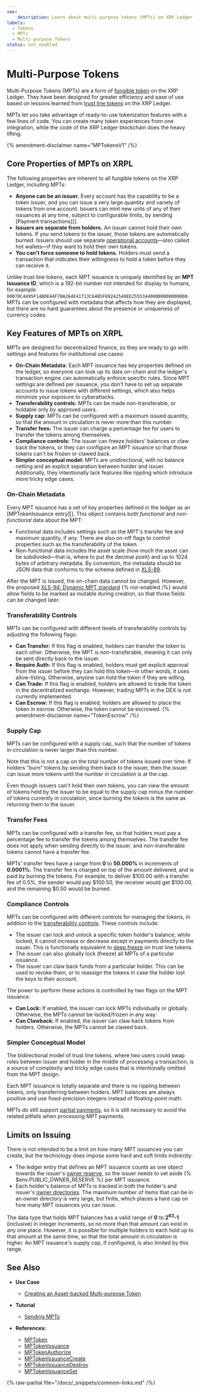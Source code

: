 ```yaml
---
seo:
    description: Learn about multi-purpose tokens (MPTs) on XRP Ledger. MPTs are a flexible way to issue fungible tokens with built-in metadata, compliance, and transfer controls. 
labels:
  - Tokens
  - MPTs
  - Multi-purpose Tokens
status: not_enabled
---
```

# Multi-Purpose Tokens

Multi-Purpose Tokens (MPTs) are a form of [fungible token](./index.md) on the XRP Ledger. They have been designed for greater efficiency and ease of use based on lessons learned from [trust line tokens](./trust-line-tokens.md) on the XRP Ledger.

MPTs let you take advantage of ready-to-use tokenization features with a few lines of code. You can create many token experiences from one integration, while the code of the XRP Ledger blockchain does the heavy lifting.

{% amendment-disclaimer name="MPTokensV1" /%}

## Core Properties of MPTs on XRPL

The following properties are inherent to all fungible tokens on the XRP Ledger, including MPTs:

- **Anyone can be an issuer.** Every account has the capability to be a token issuer, and you can issue a very large quantity and variety of tokens from one account. Issuers can mint new units of any of their issuances at any time, subject to configurable limits, by sending [Payment transactions][].
- **Issuers are separate from holders.** An issuer cannot hold their own tokens. If you send tokens to the issuer, those tokens are automatically burned. Issuers should use separate [operational accounts](../../accounts/account-types.md)—also called hot wallets—if they want to hold their own tokens.
- **You can't force someone to hold tokens.** Holders must send a transaction that indicates their willingness to hold a token before they can receive it.

Unlike trust line tokens, each MPT issuance is uniquely identified by an **MPT Issuance ID**, which is a 192-bit number not intended for display to humans, for example `00070C4495F14B0E44F78A264E41713C64B5F89242540EE255534400000000000000`. MPTs can be configured with metadata that affects how they are displayed, but there are no hard guarantees about the presence or uniqueness of currency codes.

## Key Features of MPTs on XRPL

MPTs are designed for decentralized finance, so they are ready to go with settings and features for institutional use cases:

- **On-Chain Metadata:** Each MPT issuance has key properties defined on the ledger, so everyone can look up its data on-chain and the ledger's transaction engine can automatically enforce specific rules. Since MPT settings are defined per issuance, you don't have to set up separate accounts to issue tokens with different settings, which also helps minimize your exposure to cyberattacks.
- **Transferability controls:** MPTs can be made non-transferable, or holdable only by approved users.
- **Supply cap:** MPTs can be configured with a maximum issued quantity, so that the amount in circulation is never more than this number.
- **Transfer fees:** The issuer can charge a percentage fee for users to transfer the tokens among themselves.
- **Compliance controls:** The issuer can freeze holders' balances or claw back the tokens, or they can configure an MPT issuance so that those tokens can't be frozen or clawed back.
- **Simpler conceptual model:** MPTs are unidirectional, with no balance netting and an explicit separation between holder and issuer. Additionally, they intentionally lack features like rippling which introduce more tricky edge cases.

### On-Chain Metadata

Every MPT issuance has a set of key properties defined in the ledger as an [MPTokenIssuance entry][]. This object contains both _functional_ and _non-functional_ data about the MPT:

- Functional data includes settings such as the MPT's transfer fee and maximum quantity, if any. There are also on-off flags to control properties such as the transferability of the token.
- Non-functional data includes the asset scale (how much the asset can be subdivided—that is, where to put the decimal point) and up to 1024 bytes of arbitrary metadata. By convention, the metadata should be JSON data that conforms to the schema defined in [XLS-89](https://github.com/XRPLF/XRPL-Standards/tree/master/XLS-0089-multi-purpose-token-metadata-schema).

After the MPT is issued, the on-chain data cannot be changed. However, the proposed [XLS-94: Dynamic MPT standard](https://github.com/XRPLF/XRPL-Standards/tree/master/XLS-0094-dynamic-MPT) {% not-enabled /%} would allow fields to be marked as mutable during creation, so that those fields can be changed later.

### Transferability Controls

MPTs can be configured with different levels of transferability controls by adjusting the following flags:

- **Can Transfer:** If this flag is enabled, holders can transfer the token to each other. Otherwise, the MPT is non-transferable, meaning it can only be sent directly back to the issuer.
- **Require Auth:** If this flag is enabled, holders must get explicit approval from the issuer before they can hold this token—in other words, it uses allow-listing. Otherwise, anyone can hold the token if they are willing.
- **Can Trade:** If this flag is enabled, holders are allowed to trade the token in the decentralized exchange. However, trading MPTs in the DEX is not currently implemented.
- **Can Escrow:** If this flag is enabled, holders are allowed to place the token in escrow. Otherwise, the token cannot be escrowed. {% amendment-disclaimer name="TokenEscrow" /%}

### Supply Cap

MPTs can be configured with a supply cap, such that the number of tokens in circulation is never larger than this number.

Note that this is not a cap on the total number of tokens issued over time. If holders "burn" tokens by sending them back to the issuer, then the issuer can issue more tokens until the number in circulation is at the cap.

Even though issuers can't hold their own tokens, you can view the amount of tokens held by the issuer to be equal to the supply cap minus the number of tokens currently in circulation, since burning the tokens is the same as returning them to the issuer.

### Transfer Fees

MPTs can be configured with a transfer fee, so that holders must pay a percentage fee to transfer the tokens among themselves. The transfer fee does not apply when sending directly to the issuer, and non-transferable tokens cannot have a transfer fee.

MPTs' transfer fees have a range from **0** to **50.000%** in increments of **0.0001%**. The transfer fee is charged on top of the amount delivered, and is paid by burning the tokens. For example, to deliver $100.00 with a transfer fee of 0.5%, the sender would pay $100.50, the receiver would get $100.00, and the remaining $0.50 would be burned.

### Compliance Controls

MPTs can be configured with different controls for managing the tokens, in addition to the [transferability controls](#transferability-controls). These controls include:

- The issuer can lock and unlock a specific token holder's balance; while locked, it cannot increase or decrease except in payments directly to the issuer. This is functionally equivalent to [deep freeze](./deep-freeze.md) on trust line tokens.
- The issuer can also globally lock (freeze) all MPTs of a particular issuance.
- The issuer can claw back funds from a particular holder. This can be used to revoke them, or to reassign the tokens in case the holder lost the keys to their account.

The power to perform these actions is controlled by two flags on the MPT issuance:

- **Can Lock:** If enabled, the issuer can lock MPTs individually or globally. Otherwise, the MPTs cannot be locked/frozen in any way.
- **Can Clawback:** If enabled, the issuer can claw back tokens from holders. Otherwise, the MPTs cannot be clawed back.

### Simpler Conceptual Model

The bidirectional model of trust line tokens, where two users could swap roles between issuer and holder in the middle of processing a transaction, is a source of complexity and tricky edge cases that is intentionally omitted from the MPT design.

Each MPT issuance is totally separate and there is no rippling between tokens, only transferring between holders. MPT balances are always positive and use fixed-precision integers instead of floating-point math.

MPTs _do_ still support [partial payments](../../payment-types/partial-payments.md), so it is still necessary to avoid the related pitfalls when processing MPT payments.


## Limits on Issuing

There is not intended to be a limit on how many MPT issuances you can create, but the technology does impose some hard and soft limits indirectly:

- The ledger entry that defines an MPT issuance counts as one object towards the issuer's [owner reserve](../../accounts/reserves.md#owner-reserves), so the issuer needs to set aside {% $env.PUBLIC_OWNER_RESERVE %} per MPT issuance.
- Each holder's balance of MPTs is tracked in both the holder's and issuer's [owner directories](/docs/references/protocol/ledger-data/ledger-entry-types/directorynode). The maximum number of items that can be in an owner directory is very large, but finite, which places a hard cap on how many MPT issuances you can issue.

The data type that holds MPT balances has a valid range of **0** to **2<sup>63</sup>-1** (inclusive) in integer increments, so no more than that amount can exist in any one place. However, it is possible for multiple holders to each hold up to that amount at the same time, so that the total amount in circulation is higher. An MPT issuance's supply cap, if configured, is also limited by this range.


## See Also
 
- **Use Case**

    - [Creating an Asset-backed Multi-purpose Token](../../../use-cases/tokenization/creating-an-asset-backed-multi-purpose-token.md)

- **Tutorial**

    - [Sending MPTs](../../../tutorials/javascript/send-payments/sending-mpts.md)

- **References:**
    - [MPToken](../../../references/protocol/ledger-data/ledger-entry-types/mptoken.md)
    - [MPTokenIssuance](../../../references/protocol/ledger-data/ledger-entry-types/mptokenissuance.md)
    - [MPTokenAuthorize](../../../references/protocol/transactions/types/mptokenauthorize.md)
    - [MPTokenIssuanceCreate](../../../references/protocol/transactions/types/mptokenissuancecreate.md)
    - [MPTokenIssuanceDestroy](../../../references/protocol/transactions/types/mptokenissuancedestroy.md)
    - [MPTokenIssuanceSet](../../../references/protocol/transactions/types/mptokenissuanceset.md)

{% raw-partial file="/docs/_snippets/common-links.md" /%}
